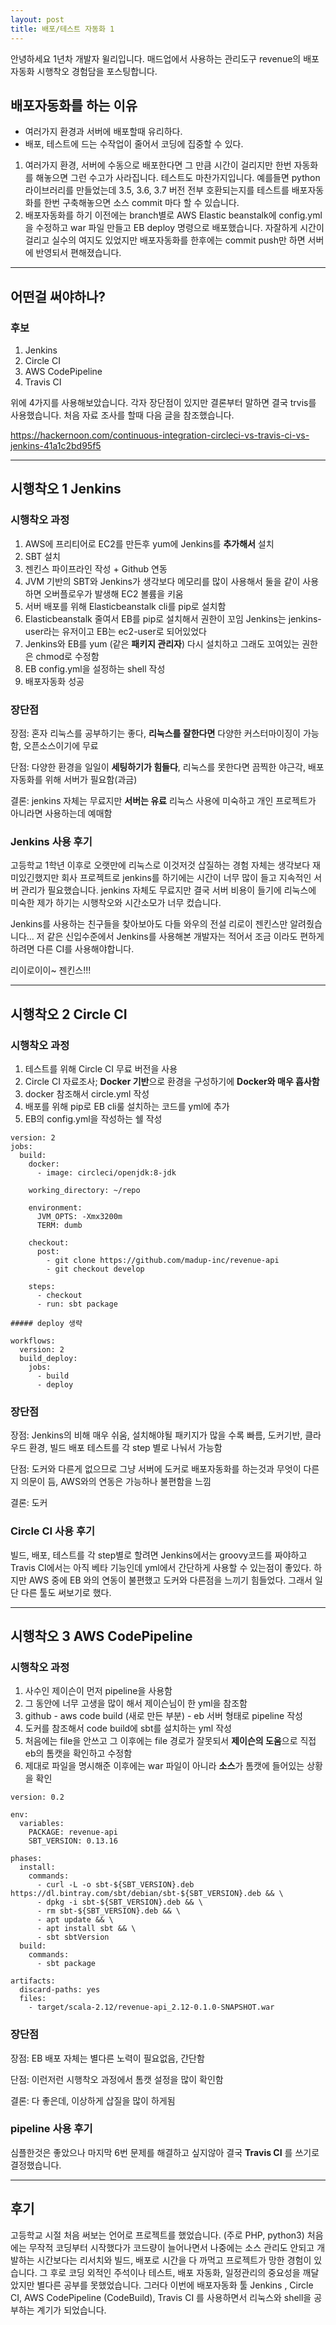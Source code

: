 ```yaml
---
layout: post
title: 배포/테스트 자동화 1
---
```


안녕하세요 1년차 개발자 윌리입니다. 매드업에서 사용하는 관리도구 revenue의 배포자동화 시행착오 경험담을 포스팅합니다.


## 배포자동화를 하는 이유

* 여러가지 환경과 서버에 배포할때 유리하다.
* 배포, 테스트에 드는 수작업이 줄어서 코딩에 집중할 수 있다.

1. 여러가지 환경, 서버에 수동으로 배포한다면 그 만큼 시간이 걸리지만 한번 자동화를 해놓으면 그런 수고가 사라집니다. 테스트도 마찬가지입니다. 예를들면 python 라이브러리를
만들었는데 3.5, 3.6, 3.7 버전 전부 호환되는지를 테스트를 배포자동화를 한번 구축해놓으면 소스 commit 마다 할 수 있습니다.
1. 배포자동화를 하기 이전에는 branch별로 AWS Elastic beanstalk에 config.yml을 수정하고 war 파일 만들고 EB deploy 명령으로 배포했습니다. 자잘하게 시간이 걸리고 실수의 여지도 있었지만 배포자동화를 한후에는
commit push만 하면 서버에 반영되서 편해졌습니다. 


- - -


## 어떤걸 써야하나?

### 후보

1. Jenkins
1. Circle CI
1. AWS CodePipeline
1. Travis CI

위에 4가지를 사용해보았습니다. 각자 장단점이 있지만 결론부터 말하면 결국 trvis를 사용했습니다.
처음 자료 조사를 할때 다음 글을 참조했습니다.

https://hackernoon.com/continuous-integration-circleci-vs-travis-ci-vs-jenkins-41a1c2bd95f5


- - -


## 시행착오 1 Jenkins

### 시행착오 과정

1. AWS에 프리티어로 EC2를 만든후 yum에 Jenkins를 **추가해서** 설치
1. SBT 설치
1. 젠킨스 파이프라인 작성 + Github 연동
1. JVM 기반의 SBT와 Jenkins가 생각보다 메모리를 많이 사용해서 둘을 같이 사용하면 오버플로우가 발생해 EC2 볼륨을 키움
1. 서버 배포를 위해 Elasticbeanstalk cli를 pip로 설치함
1. Elasticbeanstalk 줄여서 EB를 pip로 설치해서 권한이 꼬임 Jenkins는 jenkins-user라는
유저이고 EB는 ec2-user로 되어있었다
1. Jenkins와 EB를 yum (같은 **패키지 관리자**) 다시 설치하고 그래도 꼬여있는 권한은 chmod로 수정함
1. EB config.yml을 설정하는 shell 작성
1. 배포자동화 성공


### 장단점

장점: 혼자 리눅스를 공부하기는 좋다, **리눅스를 잘한다면** 다양한 커스터마이징이 가능함, 오픈소스이기에 무료

단점: 다양한 환경을 일일이 **세팅하기가 힘들다**, 리눅스를 못한다면 끔찍한 야근각, 배포자동화를 위해 서버가 필요함(과금)

결론: jenkins 자체는 무료지만 **서버는 유료** 리눅스 사용에 미숙하고 개인 프로젝트가 아니라면 사용하는데 예매함


### Jenkins 사용 후기

고등학교 1학년 이후로 오랫만에 리눅스로 이것저것 삽질하는 경험 자체는 생각보다 재미있긴했지만 회사 프로젝트로 jenkins를
하기에는 시간이 너무 많이 들고 지속적인 서버 관리가 필요했습니다. jenkins 자체도 무료지만 결국 서버 비용이 들기에
리눅스에 미숙한 제가 하기는 시행착오와 시간소모가 너무 컸습니다.

Jenkins를 사용하는 친구들을 찾아보아도 다들 와우의 전설 리로이 젠킨스만 알려줬습니다... 저 같은 신입수준에서
Jenkins를 사용해본 개발자는 적어서 조금 이라도 편하게 하려면 다른 CI를 사용해야합니다. 

리이로이이~ 젠킨스!!!


- - -


## 시행착오 2 Circle CI

### 시행착오 과정

1. 테스트를 위해 Circle CI 무료 버전을 사용
1. Circle CI 자료조사; **Docker 기반**으로 환경을 구성하기에 **Docker와 매우 흡사함**
1. docker 참조해서 circle.yml 작성
1. 배포를 위해 pip로 EB cli룰 설치하는 코드를 yml에 추가
1. EB의 config.yml을 작성하는 쉘 작성

```
version: 2
jobs:
  build:
    docker:
      - image: circleci/openjdk:8-jdk

    working_directory: ~/repo

    environment:
      JVM_OPTS: -Xmx3200m
      TERM: dumb

    checkout:
      post:
        - git clone https://github.com/madup-inc/revenue-api
        - git checkout develop

    steps:
      - checkout
      - run: sbt package

##### deploy 생략

workflows:
  version: 2
  build_deploy:
    jobs:
      - build
      - deploy
```


### 장단점

장점: Jenkins의 비해 매우 쉬움, 설치해야될 패키지가 많을 수록 빠름, 도커기반, 클라우드 환경, 빌드 배포 테스트를 각 step 별로 나눠서 가능함

단점: 도커와 다른게 없으므로 그냥 서버에 도커로 배포자동화를 하는것과 무엇이 다른지 의문이 듬, AWS와의 연동은 가능하나
불편함을 느낌

결론: 도커


### Circle CI 사용 후기

빌드, 배포, 테스트를 각 step별로 할려면 Jenkins에서는 groovy코드를 짜야하고 Travis CI에서는 아직 베타 기능인데
yml에서 간단하게 사용할 수 있는점이 좋있다. 하지만 AWS 중에 EB 와의 연동이 불편했고 도커와 다른점을 느끼기 힘들었다. 그래서 일단 다른 툴도 써보기로 했다.



- - -


## 시행착오 3 AWS CodePipeline

### 시행착오 과정

1. 사수인 제이슨이 먼저 pipeline을 사용함
1. 그 동안에 너무 고생을 많이 해서 제이슨님이 한 yml을 참조함
1. github - aws code build (새로 만든 부분) - eb 서버 형태로 pipeline 작성
1. 도커를 참조해서 code build에 sbt를 설치하는 yml 작성
1. 처음에는 file을 안쓰고 그 이후에는 file 경로가 잘못되서 **제이슨의 도움**으로 직접 eb의 톰캣을 확인하고 수정함
1. 제대로 파일을 명시해준 이후에는 war 파일이 아니라 **소스**가 톰캣에 들어있는 상황을 확인


```
version: 0.2

env:
  variables:
    PACKAGE: revenue-api
    SBT_VERSION: 0.13.16

phases:
  install:
    commands:
      - curl -L -o sbt-${SBT_VERSION}.deb https://dl.bintray.com/sbt/debian/sbt-${SBT_VERSION}.deb && \
      - dpkg -i sbt-${SBT_VERSION}.deb && \
      - rm sbt-${SBT_VERSION}.deb && \
      - apt update && \
      - apt install sbt && \
      - sbt sbtVersion
  build:
    commands:
      - sbt package

artifacts:
  discard-paths: yes
  files:
    - target/scala-2.12/revenue-api_2.12-0.1.0-SNAPSHOT.war
```


### 장단점


장점: EB 배포 자체는 별다른 노력이 필요없음, 간단함

단점: 이런저런 시행착오 과정에서 톰캣 설정을 많이 확인함

결론: 다 좋은데, 이상하게 삽질을 많이 하게됨


### pipeline 사용 후기


심플한것은 좋았으나 마지막 6번 문제를 해결하고 싶지않아 결국 **Travis CI** 를 쓰기로 결정했습니다.


- - -


## 후기


고등학교 시절 처음 써보는 언어로 프로젝트를 했었습니다. (주로 PHP, python3) 처음에는 무작적 코딩부터 시작했다가 코드량이 늘어나면서 나중에는 소스 관리도 안되고 개발하는 시간보다는
리서치와 빌드, 배포로 시간을 다 까먹고 프로젝트가 망한 경험이 있습니다. 그 후로 코딩 외적인 주석이나 테스트, 배포 자동화, 일정관리의 중요성을 깨달았지만
별다른 공부를 못했었습니다. 그러다 이번에 배포자동화 툴 Jenkins , Circle CI, AWS CodePipeline (CodeBuild), Travis CI 를 사용하면서 리눅스와 shell을 공부하는
계기가 되었습니다.
